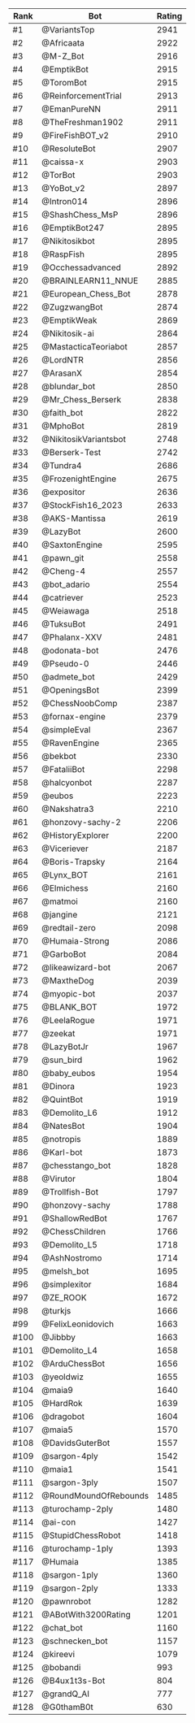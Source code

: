 Rank|Bot|Rating
---|---|---
#1|@VariantsTop|2941
#2|@Africaata|2922
#3|@M-Z_Bot|2916
#4|@EmptikBot|2915
#5|@ToromBot|2915
#6|@ReinforcementTrial|2913
#7|@EmanPureNN|2911
#8|@TheFreshman1902|2911
#9|@FireFishBOT_v2|2910
#10|@ResoluteBot|2907
#11|@caissa-x|2903
#12|@TorBot|2903
#13|@YoBot_v2|2897
#14|@Intron014|2896
#15|@ShashChess_MsP|2896
#16|@EmptikBot247|2895
#17|@Nikitosikbot|2895
#18|@RaspFish|2895
#19|@Occhessadvanced|2892
#20|@BRAINLEARN11_NNUE|2885
#21|@European_Chess_Bot|2878
#22|@ZugzwangBot|2874
#23|@EmptikWeak|2869
#24|@Nikitosik-ai|2864
#25|@MastacticaTeoriabot|2857
#26|@LordNTR|2856
#27|@ArasanX|2854
#28|@blundar_bot|2850
#29|@Mr_Chess_Berserk|2838
#30|@faith_bot|2822
#31|@MphoBot|2819
#32|@NikitosikVariantsbot|2748
#33|@Berserk-Test|2742
#34|@Tundra4|2686
#35|@FrozenightEngine|2675
#36|@expositor|2636
#37|@StockFish16_2023|2633
#38|@AKS-Mantissa|2619
#39|@LazyBot|2600
#40|@SaxtonEngine|2595
#41|@pawn_git|2558
#42|@Cheng-4|2557
#43|@bot_adario|2554
#44|@catriever|2523
#45|@Weiawaga|2518
#46|@TuksuBot|2491
#47|@Phalanx-XXV|2481
#48|@odonata-bot|2476
#49|@Pseudo-0|2446
#50|@admete_bot|2429
#51|@OpeningsBot|2399
#52|@ChessNoobComp|2387
#53|@fornax-engine|2379
#54|@simpleEval|2367
#55|@RavenEngine|2365
#56|@bekbot|2330
#57|@FataliiBot|2298
#58|@halcyonbot|2287
#59|@eubos|2223
#60|@Nakshatra3|2210
#61|@honzovy-sachy-2|2206
#62|@HistoryExplorer|2200
#63|@Viceriever|2187
#64|@Boris-Trapsky|2164
#65|@Lynx_BOT|2161
#66|@Elmichess|2160
#67|@matmoi|2160
#68|@jangine|2121
#69|@redtail-zero|2098
#70|@Humaia-Strong|2086
#71|@GarboBot|2084
#72|@likeawizard-bot|2067
#73|@MaxtheDog|2039
#74|@myopic-bot|2037
#75|@BLANK_BOT|1972
#76|@LeelaRogue|1971
#77|@zeekat|1971
#78|@LazyBotJr|1967
#79|@sun_bird|1962
#80|@baby_eubos|1954
#81|@Dinora|1923
#82|@QuintBot|1919
#83|@Demolito_L6|1912
#84|@NatesBot|1904
#85|@notropis|1889
#86|@Karl-bot|1873
#87|@chesstango_bot|1828
#88|@Virutor|1804
#89|@Trollfish-Bot|1797
#90|@honzovy-sachy|1788
#91|@ShallowRedBot|1767
#92|@ChessChildren|1766
#93|@Demolito_L5|1718
#94|@AshNostromo|1714
#95|@melsh_bot|1695
#96|@simplexitor|1684
#97|@ZE_ROOK|1672
#98|@turkjs|1666
#99|@FelixLeonidovich|1663
#100|@Jibbby|1663
#101|@Demolito_L4|1658
#102|@ArduChessBot|1656
#103|@yeoldwiz|1655
#104|@maia9|1640
#105|@HardRok|1639
#106|@dragobot|1604
#107|@maia5|1570
#108|@DavidsGuterBot|1557
#109|@sargon-4ply|1542
#110|@maia1|1541
#111|@sargon-3ply|1507
#112|@RoundMoundOfRebounds|1485
#113|@turochamp-2ply|1480
#114|@ai-con|1427
#115|@StupidChessRobot|1418
#116|@turochamp-1ply|1393
#117|@Humaia|1385
#118|@sargon-1ply|1360
#119|@sargon-2ply|1333
#120|@pawnrobot|1282
#121|@ABotWith3200Rating|1201
#122|@chat_bot|1160
#123|@schnecken_bot|1157
#124|@kireevi|1079
#125|@bobandi|993
#126|@B4ux1t3s-Bot|804
#127|@grandQ_AI|777
#128|@G0thamB0t|630
